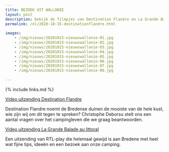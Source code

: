 ```yaml
---
title: BEZOEK UIT WALLONIE
layout: post
description: bekijk de filmpjes van Destination Flandre en La Grande Balade
permalink: /nl/2020-10-15-destinationflandre.html
    
images:   
    - /img/nieuws/20201015-nieuwswallonie-01.jpg
    - /img/nieuws/20201015-nieuwswallonie-02.jpg
    - /img/nieuws/20201015-nieuwswallonie-03.jpg
    - /img/nieuws/20201015-nieuwswallonie-04.jpg
    - /img/nieuws/20201015-nieuwswallonie-05.jpg
    - /img/nieuws/20201015-nieuwswallonie-06.jpg
    - /img/nieuws/20201015-nieuwswallonie-07.jpg
    - /img/nieuws/20201015-nieuwswallonie-08.jpg
     
---
```


{% include links.md %}

[Video uitzending Destination Flandre](https://youtu.be/L4Ts-1XkAeE)

Destination Flandre noemt de Bredense duinen de mooiste van de hele kust, wie zijn wij om dit tegen te spreken?
Christophe Deborsu stelt ons een aantal vragen over het campingleven die we graag beantwoorden.


[Video uitzending La Grande Balade au littoral](https://www.rtlplay.be/la-grande-balade-p_8539/la-grande-balade-au-littoral-c_12779159)

Een uitzending van RTL-play die  helemaal gewijd is aan Bredene met heel wat fijne tips, ideeën en een bezoek aan onze camping.




